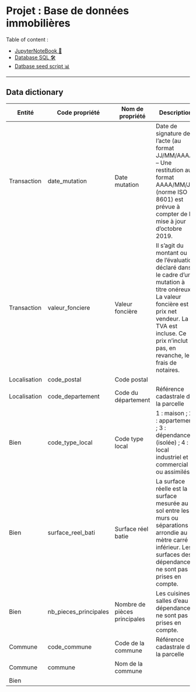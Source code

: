 # Projet : Base de données immobilières

Table of content :
- [JupyterNoteBook 📝]('./analyse.ipynb)
- [Database SQL 🛠]('./database)
- [Datbase seed script 📊]('./data)

---
## Data dictionary
|Entité|Code propriété|Nom de propriété|Description|Format|Contraintes|
|--|--|--|--|--|--|
|Transaction|date_mutation|Date mutation|Date de signature de l’acte (au format JJ/MM/AAAA) – Une restitution au format AAAA/MM/JJ (norme ISO 8601) est prévue à compter de la mise à jour d’octobre 2019.|DATE (JJ/MM/AAAA)|
|Transaction|valeur_fonciere|Valeur foncière|Il s’agit du montant ou de l’évaluation déclaré dans le cadre d’une mutation à titre onéreux. La valeur foncière est le prix net vendeur. La TVA est incluse. Ce prix n’inclut pas, en revanche, les frais de notaires.|FLOAT (precis. 2)|
|Localisation|code_postal|Code postal||VARCHAR|
|Localisation|code_departement|Code du département|Référence cadastrale de la parcelle|VARCHAR|
|Bien|code_type_local|Code type local|1 : maison ; 2 : appartement ; 3 : dépendance (isolée) ; 4 : local industriel et commercial ou assimilés|INT|
|Bien|surface_reel_bati|Surface réel batie|La surface réelle est la surface mesurée au sol entre les murs ou séparations et arrondie au mètre carré inférieur. Les surfaces des dépendances ne sont pas prises en compte.|INT|
|Bien|nb_pieces_principales|Nombre de pièces principales|Les cuisines, salles d’eau et dépendances ne sont pas prises en compte.|INT|
|Commune|code_commune|Code de la commune|Référence cadastrale de la parcelle|VARCHAR|
|Commune|commune|Nom de la commune||VARCHAR|
|Bien||||